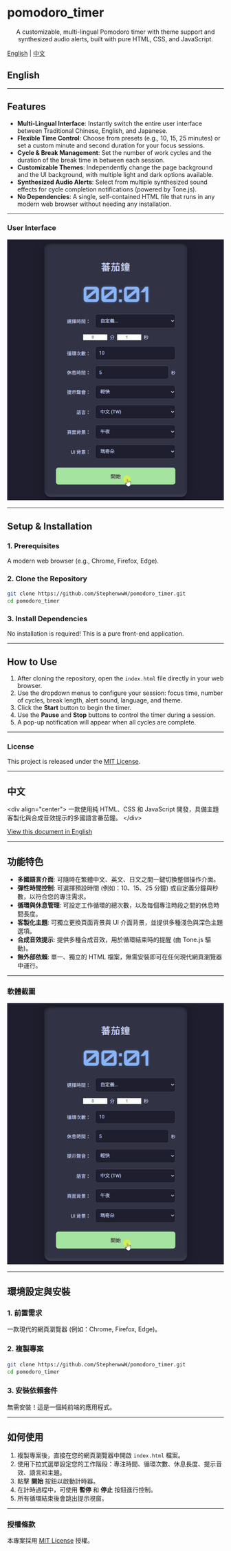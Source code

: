 # pomodoro_timer

<div align="center">
A customizable, multi-lingual Pomodoro timer with theme support and synthesized audio alerts, built with pure HTML, CSS, and JavaScript.
</div>

[English](#english) | [中文](#中文)

## <a name="english"></a>English

---

## Features

- **Multi-Lingual Interface**: Instantly switch the entire user interface between Traditional Chinese, English, and Japanese.
- **Flexible Time Control**: Choose from presets (e.g., 10, 15, 25 minutes) or set a custom minute and second duration for your focus sessions.
- **Cycle & Break Management**: Set the number of work cycles and the duration of the break time in between each session.
- **Customizable Themes**: Independently change the page background and the UI background, with multiple light and dark options available.
- **Synthesized Audio Alerts**: Select from multiple synthesized sound effects for cycle completion notifications (powered by Tone.js).
- **No Dependencies**: A single, self-contained HTML file that runs in any modern web browser without needing any installation.

---

### User Interface

![Application Demo GIF](images/screenshot.gif)

---

## Setup & Installation

### 1. Prerequisites
A modern web browser (e.g., Chrome, Firefox, Edge).

### 2. Clone the Repository
```bash
git clone https://github.com/StephenwwW/pomodoro_timer.git
cd pomodoro_timer
````

### 3\. Install Dependencies

No installation is required\! This is a pure front-end application.

-----

## How to Use

1.  After cloning the repository, open the `index.html` file directly in your web browser.
2.  Use the dropdown menus to configure your session: focus time, number of cycles, break length, alert sound, language, and theme.
3.  Click the **Start** button to begin the timer.
4.  Use the **Pause** and **Stop** buttons to control the timer during a session.
5.  A pop-up notification will appear when all cycles are complete.

-----

### License

This project is released under the [MIT License](LICENSE).

-----

## <a name="中文"></a>中文

\<div align="center"\>
一款使用純 HTML、CSS 和 JavaScript 開發，具備主題客製化與合成音效提示的多國語言番茄鐘。
\</div\>

[View this document in English](#english)

-----

## 功能特色

  * **多國語言介面**: 可隨時在繁體中文、英文、日文之間一鍵切換整個操作介面。
  * **彈性時間控制**: 可選擇預設時間 (例如：10、15、25 分鐘) 或自定義分鐘與秒數，以符合您的專注需求。
  * **循環與休息管理**: 可設定工作循環的總次數，以及每個專注時段之間的休息時間長度。
  * **客製化主題**: 可獨立更換頁面背景與 UI 介面背景，並提供多種淺色與深色主題選項。
  * **合成音效提示**: 提供多種合成音效，用於循環結束時的提醒 (由 Tone.js 驅動)。
  * **無外部依賴**: 單一、獨立的 HTML 檔案，無需安裝即可在任何現代網頁瀏覽器中運行。

-----

### 軟體截圖

![操作程式 GIF 動畫](images/screenshot.gif)

-----

## 環境設定與安裝

### 1\. 前置需求

一款現代的網頁瀏覽器 (例如：Chrome, Firefox, Edge)。

### 2\. 複製專案

```bash
git clone https://github.com/StephenwwW/pomodoro_timer.git
cd pomodoro_timer
```

### 3\. 安裝依賴套件

無需安裝！這是一個純前端的應用程式。

-----

## 如何使用

1.  複製專案後，直接在您的網頁瀏覽器中開啟 `index.html` 檔案。
2.  使用下拉式選單設定您的工作階段：專注時間、循環次數、休息長度、提示音效、語言和主題。
3.  點擊 **開始** 按鈕以啟動計時器。
4.  在計時過程中，可使用 **暫停** 和 **停止** 按鈕進行控制。
5.  所有循環結束後會跳出提示視窗。

-----

### 授權條款

本專案採用 [MIT License](LICENSE) 授權。

